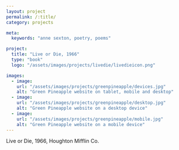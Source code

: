 ```yaml
---
layout: project
permalink: /:title/
category: projects

meta:
  keywords: "anne sexton, poetry, poems"

project:
  title: "Live or Die, 1966"
  type: "book"
  logo: "/assets/images/projects/livedie/livedieicon.png"

images:
  - image:
    url: "/assets/images/projects/greenpineapple/devices.jpg"
    alt: "Green Pineapple website on tablet, mobile and desktop"
  - image:
    url: "/assets/images/projects/greenpineapple/desktop.jpg"
    alt: "Green Pineapple website on a desktop device"
  - image:
    url: "/assets/images/projects/greenpineapple/mobile.jpg"
    alt: "Green Pineapple website on a mobile device"
---
```

<p>Live or Die, 1966, Houghton Mifflin Co.</p>
